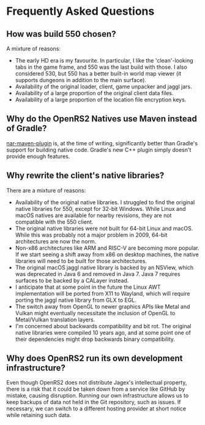 # Frequently Asked Questions

## How was build 550 chosen?

A mixture of reasons:

* The early HD era is my favourite. In particular, I like the 'clean'-looking
  tabs in the game frame, and 550 was the last build with those. I also
  considered 530, but 550 has a better built-in world map viewer (it supports
  dungeons in addition to the main surface).
* Availability of the original loader, client, game unpacker and jaggl jars.
* Availability of a large proportion of the original client data files.
* Availability of a large proportion of the location file encryption keys.

## Why do the OpenRS2 Natives use Maven instead of Gradle?

[nar-maven-plugin][nar-maven-plugin] is, at the time of writing, significantly
better than Gradle's support for building native code. Gradle's new C++ plugin
simply doesn't provide enough features.

## Why rewrite the client's native libraries?

There are a mixture of reasons:

* Availability of the original native libraries. I struggled to find the
  original native libraries for 550, except for 32-bit Windows. While Linux and
  macOS natives are available for nearby revisions, they are not compatible
  with the 550 client.
* The original native libraries were not built for 64-bit Linux and macOS.
  While this was probably not a major problem in 2009, 64-bit architectures are
  now the norm.
* Non-x86 architectures like ARM and RISC-V are becoming more popular. If we
  start seeing a shift away from x86 on desktop machines, the native libraries
  will need to be built for those architectures.
* The original macOS jaggl native library is backed by an NSView, which was
  deprecated in Java 6 and removed in Java 7. Java 7 requires surfaces to be
  backed by a CALayer instead.
* I anticipate that at some point in the future the Linux AWT implementation
  will be ported from X11 to Wayland, which will require porting the jaggl
  native library from GLX to EGL.
* The switch away from OpenGL to newer graphics APIs like Metal and Vulkan
  might eventually necessitate the inclusion of OpenGL to Metal/Vulkan
  translation layers.
* I'm concerned about backwards compatibility and bit rot. The original native
  libraries were compiled 10 years ago, and at some point one of their
  dependencies might drop backwards binary compatibility.

## Why does OpenRS2 run its own development infrastructure?

Even though OpenRS2 does not distribute Jagex's intellectual property, there is
a risk that it could be taken down from a service like GitHub by mistake,
causing disruption. Running our own infrastructure allows us to keep backups of
data not held in the Git repository, such as issues. If necessary, we can
switch to a different hosting provider at short notice while retaining such
data.

[nar-maven-plugin]: https://maven-nar.github.io/
